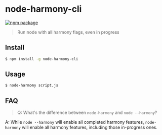 # node-harmony-cli
[![npm package](https://img.shields.io/npm/v/node-harmony-cli.svg?style=flat-square)](https://www.npmjs.org/package/node-harmony-cli)

> Run node with all harmony flags, even in progress

## Install
```sh
$ npm install -g node-harmony-cli
```

## Usage
```sh
$ node-harmony script.js
```

## FAQ
> Q: What's the difference between `node-harmony` and `node --harmony`?

A: While `node --harmony` will enable all completed harmony features, `node-harmony` will enable all harmony features, including those in-progress ones.